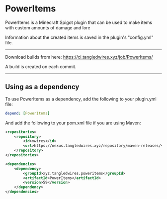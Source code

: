 # PowerItems

PowerItems is a Minecraft Spigot plugin that can be used to make items with custom amounts of damage and lore

Information about the created items is saved in the plugin's "config.yml" file.

---

Download builds from here: https://ci.tangledwires.xyz/job/PowerItems/ 

A build is created on each commit.

---

## Using as a dependency

To use PowerItems as a dependency, add the following to your plugin.yml file:

```yaml
depend: [PowerItems]
```
And add the following to your pom.xml file if you are using Maven:

```xml
<repositories>
    <repository>
        <id>xwires</id>
        <url>https://nexus.tangledwires.xyz/repository/maven-releases/</url>
    </repository>
</repositories>

<dependencies>
    <dependency>
        <groupId>xyz.tangledwires.poweritems</groupId>
        <artifactId>PowerItems</artifactId>
        <version>59</version>
    </dependency>
</dependencies>
```